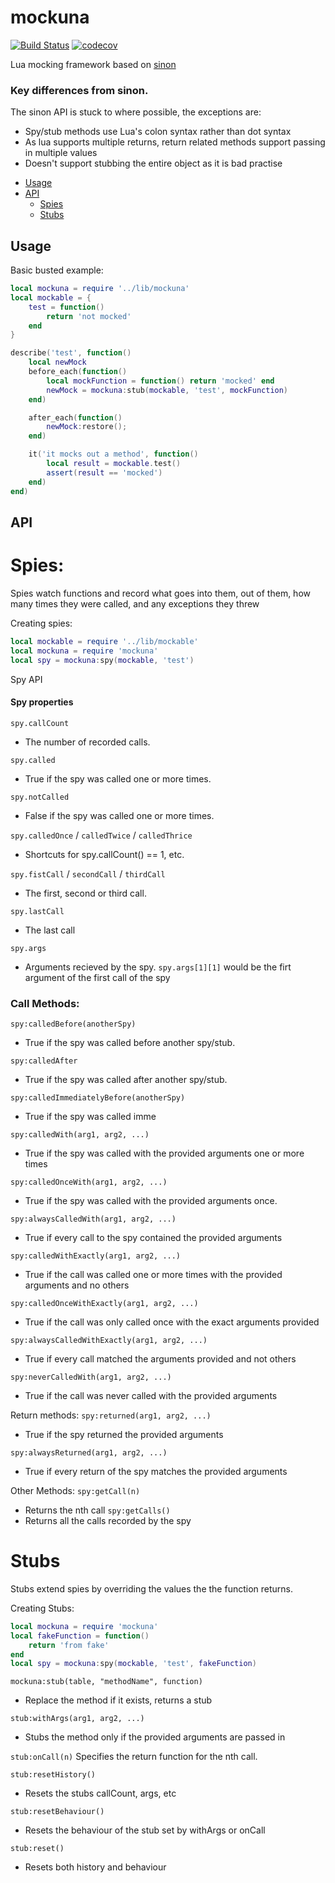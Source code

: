 # mockuna
[![Build Status](https://travis-ci.org/kraftman/mockuna.svg?branch=master)](https://travis-ci.org/kraftman/mokuna) [![codecov](https://codecov.io/gh/kraftman/mockuna/branch/master/graph/badge.svg)](https://codecov.io/gh/kraftman/mockuna)

Lua mocking framework based on [sinon](http://sinonjs.org/)

### Key differences from sinon.
The sinon API is stuck to where possible, the exceptions are:
- Spy/stub methods use Lua's colon syntax rather than dot syntax
- As lua supports multiple returns, return related methods support passing in multiple values
- Doesn't support stubbing the entire object as it is bad practise

<!--ts-->
   * [Usage](#usage)
   * [API](#api)
      * [Spies](#spies)
      * [Stubs](#stubs)
<!--te-->

## Usage
Basic busted example:

```lua
local mockuna = require '../lib/mockuna'
local mockable = {
    test = function()
        return 'not mocked'
    end
}

describe('test', function()
    local newMock
    before_each(function()
        local mockFunction = function() return 'mocked' end
        newMock = mockuna:stub(mockable, 'test', mockFunction)
    end)

    after_each(function()
        newMock:restore();
    end)

    it('it mocks out a method', function()
        local result = mockable.test()
        assert(result == 'mocked')
    end)
end)

```

## API

Spies:
======

Spies watch functions and record what goes into them, out of them, 
how many times they were called, and any exceptions they threw

Creating spies:

```lua
local mockable = require '../lib/mockable'
local mockuna = require 'mockuna'
local spy = mockuna:spy(mockable, 'test')
```

Spy API

#### Spy properties

`spy.callCount`
- The number of recorded calls.

`spy.called`
- True if the spy was called one or more times.

`spy.notCalled`
- False if the spy was called one or more times.

`spy.calledOnce` / `calledTwice` / `calledThrice`
- Shortcuts for spy.callCount() == 1, etc.

`spy.fistCall` / `secondCall` / `thirdCall`
- The first, second or third call.

`spy.lastCall`
- The last call

`spy.args`
- Arguments recieved by the spy. `spy.args[1][1]` would be the firt argument of the first call of the spy

### Call Methods:

`spy:calledBefore(anotherSpy)`
- True if the spy was called before another spy/stub.

`spy:calledAfter`
- True if the spy was called after another spy/stub.

`spy:calledImmediatelyBefore(anotherSpy)`
- True if the spy was called imme

`spy:calledWith(arg1, arg2, ...)`
- True if the spy was called with the provided arguments one or more times

`spy:calledOnceWith(arg1, arg2, ...)`
- True if the spy was called with the provided arguments once.

`spy:alwaysCalledWith(arg1, arg2, ...)`
- True if every call to the spy contained the provided arguments

`spy:calledWithExactly(arg1, arg2, ...)`
- True if the call was called one or more times with the provided arguments and no others

`spy:calledOnceWithExactly(arg1, arg2, ...)`
- True if the call was only called once with the exact arguments provided

`spy:alwaysCalledWithExactly(arg1, arg2, ...)`
- True if every call matched the arguments provided and not others

`spy:neverCalledWith(arg1, arg2, ...)`
- True if the call was never called with the provided arguments

Return methods:
`spy:returned(arg1, arg2, ...)`
- True if the spy returned the provided arguments

`spy:alwaysReturned(arg1, arg2, ...)`
- True if every return of the spy matches the provided arguments

Other Methods:
`spy:getCall(n)`
- Returns the nth call
`spy:getCalls()`
- Returns all the calls recorded by the spy


Stubs
=====

Stubs extend spies by overriding the values the the function returns.

Creating Stubs:

```lua
local mockuna = require 'mockuna'
local fakeFunction = function()
    return 'from fake'
end
local spy = mockuna:spy(mockable, 'test', fakeFunction)
```

`mockuna:stub(table, "methodName", function)`
- Replace the method if it exists, returns a stub

`stub:withArgs(arg1, arg2, ...)`
- Stubs the method only if the provided arguments are passed in

`stub:onCall(n)`
Specifies the return function for the nth call.

`stub:resetHistory()`
- Resets the stubs callCount, args, etc

`stub:resetBehaviour()`
- Resets the behaviour of the stub set by withArgs or onCall

`stub:reset()`
- Resets both history and behaviour
